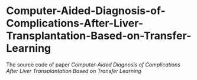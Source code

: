 # Computer-Aided-Diagnosis-of-Complications-After-Liver-Transplantation-Based-on-Transfer-Learning
The ﻿source code of paper _Computer-Aided Diagnosis of Complications After Liver Transplantation Based on Transfer Learning_
